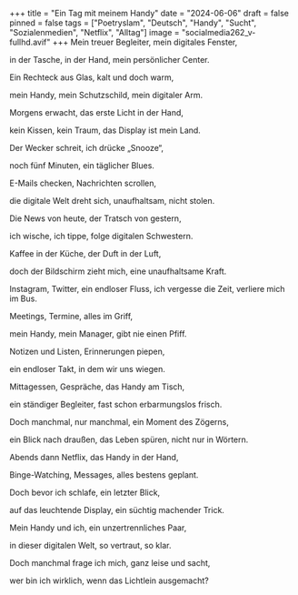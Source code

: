 +++
title = "Ein Tag mit meinem Handy"
date = "2024-06-06"
draft = false
pinned = false
tags = ["Poetryslam", "Deutsch", "Handy", "Sucht", "Sozialenmedien", "Netflix", "Alltag"]
image = "socialmedia262_v-fullhd.avif"
+++
Mein treuer Begleiter, mein digitales Fenster,

in der Tasche, in der Hand, mein persönlicher Center. 

Ein Rechteck aus Glas, kalt und doch warm,

mein Handy, mein Schutzschild, mein digitaler Arm.

Morgens erwacht, das erste Licht in der Hand,

kein Kissen, kein Traum, das Display ist mein Land.

Der Wecker schreit, ich drücke „Snooze“, 

noch fünf Minuten, ein täglicher Blues.

E-Mails checken, Nachrichten scrollen,

die digitale Welt dreht sich, unaufhaltsam, nicht stolen.

Die News von heute, der Tratsch von gestern,

ich wische, ich tippe, folge digitalen Schwestern.

Kaffee in der Küche, der Duft in der Luft, 

doch der Bildschirm zieht mich, eine unaufhaltsame Kraft. 

Instagram, Twitter, ein endloser Fluss, ich vergesse die Zeit, verliere mich im Bus.

Meetings, Termine, alles im Griff,

mein Handy, mein Manager, gibt nie einen Pfiff.

Notizen und Listen, Erinnerungen piepen,

ein endloser Takt, in dem wir uns wiegen.

Mittagessen, Gespräche, das Handy am Tisch,

ein ständiger Begleiter, fast schon erbarmungslos frisch.

Doch manchmal, nur manchmal, ein Moment des Zögerns,

ein Blick nach draußen, das Leben spüren, nicht nur in Wörtern.

Abends dann Netflix, das Handy in der Hand, 

Binge-Watching, Messages, alles bestens geplant. 

Doch bevor ich schlafe, ein letzter Blick,

auf das leuchtende Display, ein süchtig machender Trick.

Mein Handy und ich, ein unzertrennliches Paar,

in dieser digitalen Welt, so vertraut, so klar. 

Doch manchmal frage ich mich, ganz leise und sacht, 

wer bin ich wirklich, wenn das Lichtlein ausgemacht?